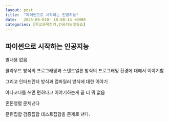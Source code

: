 ```yaml
---
layout: post
title:  "파이썬으로 시작하는 인공지능"
date:   2025-09-010- 10:08:14 +0900
categories: [학교과목정리,인공지능및실습]
---
```


파이썬으로 시작하는 인공지능
---

별내용 없음

클라우드 방식의 프로그래밍과
스탠드얼론 방식의 프로그래밍 환경에 대해서 이야기함 

그리고 인터프린터 방식과 컴파일러 방식에 대한 이야기

아나코다를 쓰면 편하다고 이야기하는게 끝 더 뭐 없음

혼돈행렬 문제낸다

훈련집합 검증집합 테스트집합을 문제로 낸다.

